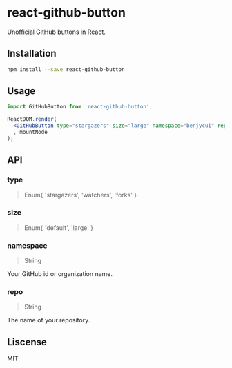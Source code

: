 # react-github-button

Unofficial GitHub buttons in React.

## Installation

```bash
npm install --save react-github-button
```

## Usage

```jsx
import GitHubButton from 'react-github-button';

ReactDOM.render(
  <GitHubButton type="stargazers" size="large" namespace="benjycui" repo="react-github-button" />
  , mountNode
);
```

## API

### type

> Enum{ 'stargazers', 'watchers', 'forks' }

### size

> Enum{ 'default', 'large' }

### namespace

> String

Your GitHub id or organization name.

### repo

> String

The name of your repository.

## Liscense

MIT
